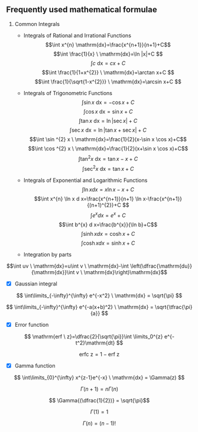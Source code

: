 
Frequently used mathematical formulae
----
1. Common Integrals
   - Integrals of Rational and Irrational Functions
   $$\int x^{n} \mathrm{dx}=\frac{x^{n+1}}{n+1}+C$$
   $$\int \frac{1}{x} \ \mathrm{dx}=\ln |x|+C $$
   $$\int c \ \mathrm{dx}=c x+C$$
   $$\int \frac{1}{1+x^{2}} \ \mathrm{dx}=\arctan x+C $$
   $$\int \frac{1}{\sqrt{1-x^{2}}} \ \mathrm{dx}=\arcsin x+C $$
   
   - Integrals of Trigonometric Functions
   $$\int \sin x \ \mathrm{dx}=-\cos x+C$$
   $$\int \cos x \ \mathrm{dx}=\sin x+C$$
   $$\int \tan x \ \mathrm{dx}=\ln |\sec x|+C$$
   $$\int \sec x \ \mathrm{dx}=\ln |\tan x+\sec x|+C$$
   $$\int \sin ^{2} x \ \mathrm{dx}=\frac{1}{2}(x-\sin x \cos x)+C$$
   $$\int \cos ^{2} x \ \mathrm{dx}=\frac{1}{2}(x+\sin x \cos x)+C$$
   $$\int \tan ^{2} x \ \mathrm{dx}=\tan x-x+C $$
   $$\int \sec ^{2} x \ \mathrm{dx}=\tan x+C $$
   
   - Integrals of Exponential and Logarithmic Functions
   $$\int \ln x d x=x \ln x-x+C $$
   $$\int x^{n} \ln x d x=\frac{x^{n+1}}{n+1} \ln x-\frac{x^{n+1}}{(n+1)^{2}}+C $$
   $$\int e^{x} d x=e^{x}+C$$
   $$\int b^{x} d x=\frac{b^{x}}{\ln b}+C$$
   $$\int \sinh x d x=\cosh x+C $$
   $$\int \cosh x d x=\sinh x+C $$

   
   - Integration by parts

$$\int uv \ \mathrm{dx}=u\int v \ \mathrm{dx}-\int \left(\dfrac{\mathrm{du}}{\mathrm{dx}}\int v \  \mathrm{dx}\right)\mathrm{dx}$$

- [X] Gaussian integral

$$ \int\limits_{-\infty}^{\infty} e^{-x^2} \ \mathrm{dx} = \sqrt{\pi} $$

$$ \int\limits_{-\infty}^{\infty} e^{-a(x+b)^2} \ \mathrm{dx} = \sqrt{\tfrac{\pi}{a}} $$

- [X] Error function

$$ \mathrm{erf \ z}=\dfrac{2}{\sqrt{\pi}}\int \limits_0^{z} e^{-t^2}\mathrm{dt} $$ 

$$ \mathrm{erfc \ z}=1-\mathrm{erf \ z} $$ 

- [X] Gamma function

$$ \int\limits_{0}^{\infty} x^{z-1}e^{-x} \ \mathrm{dx} = \Gamma(z) $$

$$ \Gamma{(n+1)} = n\Gamma{(n)} $$

$$ \Gamma{(\dfrac{1}{2})} = \sqrt{\pi}$$

$$ \Gamma{(1)} = 1$$

$$\Gamma(n)=(n-1)!$$


